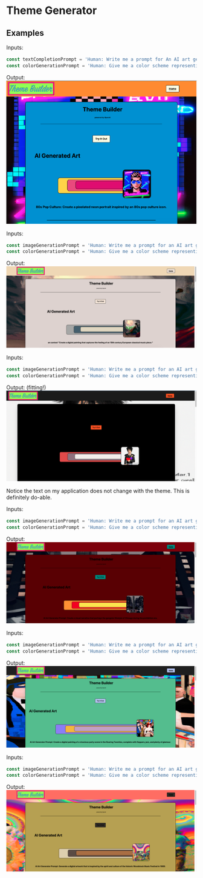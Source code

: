 # Theme Generator

## Examples

Inputs:
```javascript
const textCompletionPrompt = 'Human: Write me a prompt for An AI art generator. Generate a prompt that is based on the 1980s in the United States',
const colorGenerationPrompt = 'Human: Give me a color scheme representing the 1980s in the United States. give me the colors in Hex Values and give me 8 colors, the first 3 I can use for a background and the other 5 for styling'
```

Output:
![1980s generated theme](/images/1980s.png)

Inputs:
```javascript
const imageGenerationPrompt = 'Human: Write me a prompt for an AI art generator. Write a prompt that is based on the 1800s classical era in the europe'
const colorGenerationPrompt = 'Human: Give me a color scheme representing the 1800s classical era in Europe. give me the colors in Hex Values and give me 8 colors, the first 3 I can use for a background and the other 5 for styling'
```

Output:
![Classical 1800s era generated theme](/images/classical_1800s.png)

Inputs:
```javascript
const imageGenerationPrompt = 'Human: Write me a prompt for an AI art generator. Write a prompt that is based on the emo punk rock phase of the early 2000s era in the united states'
const colorGenerationPrompt = 'Human: Give me a color scheme representing the early 2000s era emo punk rock phase in the United States. give me the colors in Hex Values and give me 8 colors, the first 3 I can use for a background and the other 5 for styling'
```

Output:
(fitting!)
![emo 2000s generated theme](/images/emo_2000s.png)

Notice the text on my application does not change with the theme. This is definitely do-able.

Inputs:
```javascript
const imageGenerationPrompt = 'Human: Write me a prompt for an AI art generator. Write a prompt that is based on prohibition and gangsters of chicago.'
const colorGenerationPrompt = 'Human: Give me a color scheme representing prohibition and gangsters of chicago. give me the colors in Hex Values and give me 8 colors, the first 3 I can use for a background and the other 5 for styling'
```

Output:
![Prohibition and Chicago generated theme](/images/prohibition_chicago.png)

Inputs:
```javascript
const imageGenerationPrompt = 'Human: Write me a prompt for an AI art generator. Write a prompt that is based on the roaring 1920s era in the united states'
const colorGenerationPrompt = 'Human: Give me a color scheme representing the roaring 1920s era in the United States. give me the colors in Hex Values and give me 8 colors, the first 3 I can use for a background and the other 5 for styling'
```

Output:
![Roaring 20s generated theme](/images/roaring_20s.png)

Inputs:
```javascript
const imageGenerationPrompt = 'Human: Write me a prompt for an AI art generator. Write a prompt that is based on woodstock music festival in 1969.'
const colorGenerationPrompt = 'Human: Give me a color scheme representing Woodstock music festival in 1969. give me the colors in Hex Values and give me 8 colors, the first 3 I can use for a background and the other 5 for styling'
```

Output:
![Woodstock 69 generated theme](/images/woodstock_69.png)